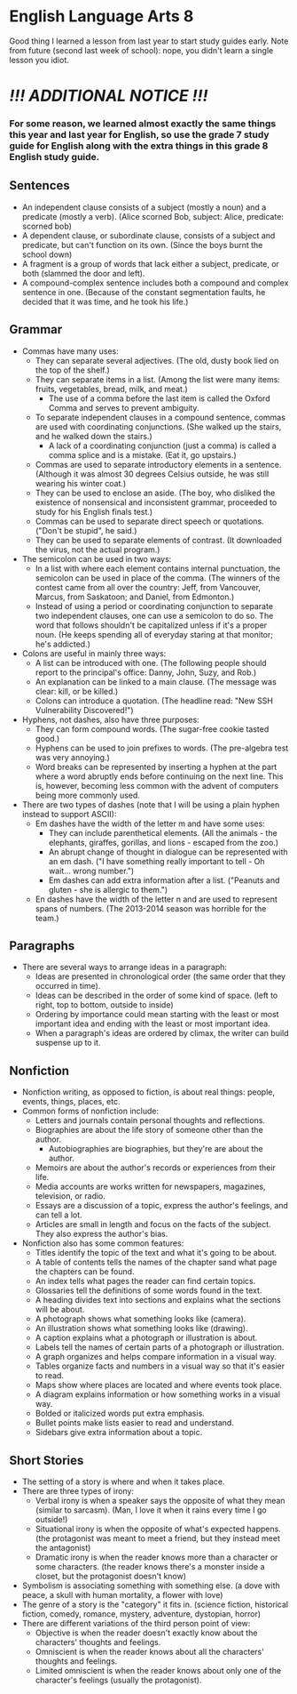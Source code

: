 # English Language Arts 8

Good thing I learned a lesson from last year to start study guides early. Note from future (second last week of school): nope, you didn't learn a single lesson you idiot.

# ***!!! ADDITIONAL NOTICE !!!***

### For some reason, we learned almost exactly the same things this year and last year for English, so use the grade 7 study guide for English along with the extra things in this grade 8 English study guide.

## Sentences

+ An independent clause consists of a subject (mostly a noun) and a predicate (mostly a verb). (Alice scorned Bob, subject: Alice, predicate: scorned bob)
+ A dependent clause, or subordinate clause, consists of a subject and predicate, but can't function on its own. (Since the boys burnt the school down)
+ A fragment is a group of words that lack either a subject, predicate, or both (slammed the door and left).
+ A compound-complex sentence includes both a compound and complex sentence in one. (Because of the constant segmentation faults, he decided that it was time, and he took his life.)

## Grammar

+ Commas have many uses:
  + They can separate several adjectives. (The old, dusty book lied on the top of the shelf.)
  + They can separate items in a list. (Among the list were many items: fruits, vegetables, bread, milk, and meat.)
    + The use of a comma before the last item is called the Oxford Comma and serves to prevent ambiguity.
  + To separate independent clauses in a compound sentence, commas are used with coordinating conjunctions. (She walked up the stairs, and he walked down the stairs.)
    + A lack of a coordinating conjunction (just a comma) is called a comma splice and is a mistake. (Eat it, go upstairs.)
  + Commas are used to separate introductory elements in a sentence. (Although it was almost 30 degrees Celsius outside, he was still wearing his winter coat.)
  + They can be used to enclose an aside. (The boy, who disliked the existence of nonsensical and inconsistent grammar, proceeded to study for his English finals test.)
  + Commas can be used to separate direct speech or quotations. ("Don't be stupid", he said.)
  + They can be used to separate elements of contrast. (It downloaded the virus, not the actual program.)
+ The semicolon can be used in two ways:
  + In a list with where each element contains internal punctuation, the semicolon can be used in place of the comma. (The winners of the contest came from all over the country: Jeff, from Vancouver, Marcus, from Saskatoon; and Daniel, from Edmonton.)
  + Instead of using a period or coordinating conjunction to separate two independent clauses, one can use a semicolon to do so. The word that follows shouldn't be capitalized unless if it's a proper noun. (He keeps spending all of everyday staring at that monitor; he's addicted.)
+ Colons are useful in mainly three ways:
  + A list can be introduced with one. (The following people should report to the principal's office: Danny, John, Suzy, and Rob.)
  + An explanation can be linked to a main clause. (The message was clear: kill, or be killed.)
  + Colons can introduce a quotation. (The headline read: "New SSH Vulnerability Discovered!")
+ Hyphens, not dashes, also have three purposes:
  + They can form compound words. (The sugar-free cookie tasted good.)
  + Hyphens can be used to join prefixes to words. (The pre-algebra test was very annoying.)
  + Word breaks can be represented by inserting a hyphen at the part where a word abruptly ends before continuing on the next line. This is, however, becoming less common with the advent of computers being more commonly used.
+ There are two types of dashes (note that I will be using a plain hyphen instead to support ASCII):
  + Em dashes have the width of the letter m and have some uses:
    + They can include parenthetical elements. (All the animals - the elephants, giraffes, gorillas, and lions - escaped from the zoo.)
    + An abrupt change of thought in dialogue can be represented with an em dash. ("I have something really important to tell - Oh wait... wrong number.")
    + Em dashes can add extra information after a list. ("Peanuts and gluten - she is allergic to them.")
  + En dashes have the width of the letter n and are used to represent spans of numbers. (The 2013-2014 season was horrible for the team.)

## Paragraphs

+ There are several ways to arrange ideas in a paragraph:
  + Ideas are presented in chronological order (the same order that they occurred in time).
  + Ideas can be described in the order of some kind of space. (left to right, top to bottom, outside to inside)
  + Ordering by importance could mean starting with the least or most important idea and ending with the least or most important idea.
  + When a paragraph's ideas are ordered by climax, the writer can build suspense up to it.

## Nonfiction

+ Nonfiction writing, as opposed to fiction, is about real things: people, events, things, places, etc.
+ Common forms of nonfiction include:
  + Letters and journals contain personal thoughts and reflections.
  + Biographies are about the life story of someone other than the author.
    + Autobiographies are biographies, but they're are about the author.
  + Memoirs are about the author's records or experiences from their life.
  + Media accounts are works written for newspapers, magazines, television, or radio.
  + Essays are a discussion of a topic, express the author's feelings, and can tell a lot.
  + Articles are small in length and focus on the facts of the subject. They also express the author's bias.
+ Nonfiction also has some common features:
  + Titles identify the topic of the text and what it's going to be about.
  + A table of contents tells the names of the chapter sand what page the chapters can be found.
  + An index tells what pages the reader can find certain topics.
  + Glossaries tell the definitions of some words found in the text.
  + A heading divides text into sections and explains what the sections will be about.
  + A photograph shows what something looks like (camera).
  + An illustration shows what something looks like (drawing).
  + A caption explains what a photograph or illustration is about.
  + Labels tell the names of certain parts of a photograph or illustration.
  + A graph organizes and helps compare information in a visual way.
  + Tables organize facts and numbers in a visual way so that it's easier to read.
  + Maps show where places are located and where events took place.
  + A diagram explains information or how something works in a visual way.
  + Bolded or italicized words put extra emphasis.
  + Bullet points make lists easier to read and understand.
  + Sidebars give extra information about a topic.

## Short Stories

+ The setting of a story is where and when it takes place.
+ There are three types of irony:
  + Verbal irony is when a speaker says the opposite of what they mean (similar to sarcasm). (Man, I love it when it rains every time I go outside!)
  + Situational irony is when the opposite of what's expected happens. (the protagonist was meant to meet a friend, but they instead meet the antagonist)
  + Dramatic irony is when the reader knows more than a character or some characters. (the reader knows there's a monster inside a closet, but the protagonist doesn't know)
+ Symbolism is associating something with something else. (a dove with peace, a skull with human mortality, a flower with love)
+ The genre of a story is the "category" it fits in. (science fiction, historical fiction, comedy, romance, mystery, adventure, dystopian, horror)
+ There are different variations of the third person point of view:
  + Objective is when the reader doesn't exactly know about the characters' thoughts and feelings.
  + Omniscient is when the reader knows about all the characters' thoughts and feelings.
  + Limited omniscient is when the reader knows about only one of the character's feelings (usually the protagonist).
